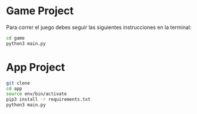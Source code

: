 # Game Project

Para correr el juego debes seguir las siguientes instrucciones en la terminal:

```sh
cd game
python3 main.py 
```

# App Project

```sh
git clone
cd app
source env/bin/activate
pip3 install -r requirements.txt
python3 main.py
```

